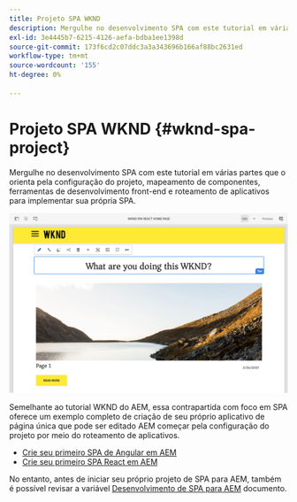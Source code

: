 ```yaml
---
title: Projeto SPA WKND
description: Mergulhe no desenvolvimento SPA com este tutorial em várias partes que o orienta pela configuração do projeto, mapeamento de componentes, ferramentas de desenvolvimento front-end e roteamento de aplicativos para implementar seu próprio SPA usando o React e o Angular.
exl-id: 3e4445b7-6215-4126-aefa-bdba1ee1398d
source-git-commit: 173f6cd2c07ddc3a3a343696b166af88bc2631ed
workflow-type: tm+mt
source-wordcount: '155'
ht-degree: 0%

---
```


# Projeto SPA WKND {#wknd-spa-project}

Mergulhe no desenvolvimento SPA com este tutorial em várias partes que o orienta pela configuração do projeto, mapeamento de componentes, ferramentas de desenvolvimento front-end e roteamento de aplicativos para implementar sua própria SPA.

![Projeto SPA WKND](assets/wknd-spa-project.png)

Semelhante ao tutorial WKND do AEM, essa contrapartida com foco em SPA oferece um exemplo completo de criação de seu próprio aplicativo de página única que pode ser editado AEM começar pela configuração do projeto por meio do roteamento de aplicativos.

* [Crie seu primeiro SPA de Angular em AEM](https://experienceleague.adobe.com/docs/experience-manager-learn/getting-started-with-aem-headless/spa-editor/angular/overview.html?lang=en)
* [Crie seu primeiro SPA React em AEM](https://experienceleague.adobe.com/docs/experience-manager-learn/getting-started-with-aem-headless/spa-editor/react/overview.html?lang=en)

No entanto, antes de iniciar seu próprio projeto de SPA para AEM, também é possível revisar a variável [Desenvolvimento de SPA para AEM](developing.md) documento.

